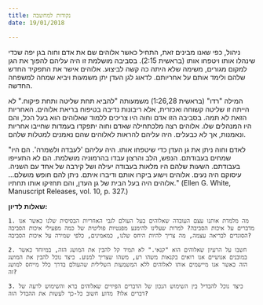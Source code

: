 ```yaml
---
title: נקודות למחשבה
date: 19/01/2018

---
```


ניהול, כפי שאנו מבינים זאת, התחיל כאשר אלוהים שם את אדם וחוה בגן יפה שכדי שינהלו אותו ויטפחו אותו (בראשית 2:15). בסביבה מושלמת זו היה עליהם להפוך את הגן למקום מגורים, משימה שלא היתה כה קשה לביצוע. אלוהים אישר את התפקיד החדש שלהם ולימד אותם על אחריותם. לדאוג לגן העדן יתן משמעות ויביא שמחה למשפחה החדשה. 

המילה "רדו" (בראשית 1:26,28) משמעותה "להביא תחת שליטה ותחת פיקוח." לא הייתה זו שליטה קשוחה ואכזרית, אלא ריבונות נדיבה בטיפוח בריאת אלוהים. האחריות הזאת לא תמה. בסביבה הזו אדם וחוה היו צריכים ללמוד שאלוהים הוא בעל הכל, והם היו המנהלים שלו. אלוהים רצה מלכתחילה שאדם וחוה יתפקדו בעמדות שחייבו אחריות ונאמנות, אך לא כבעלים. היה עליהם להראות לאלוהים שהם נאמנים למטלות שלהם.  

"לאדם וחוה ניתן את גן העדן כדי שיטפחו אותו. היה עליהם 'לעבדה ולשמרה'. הם היו שמחים בעבודתם. הנפש, הלב והרצון עבדו בהרמוניה מושלמת. הם לא התעייפו בעבודתם. השעות שלהם היו מלאות בעבודה יעילה ושל קירבה של אחד עם השניה. עיסוקם היה נעים. אלוהים וישוע ביקרו אותם ודיברו איתם. ניתן להם חופש מושלם… אלוהים היה בעל הבית של גן העדן, והם תחזיקו אותו תחתיו." (Ellen G. White, Manuscript Releases, vol. 10, p. 327.)

**שאלות לדיון:**

`1. מה מלמדת אותנו עצם העובדה שאלוהים בעל העולם לגבי האחריות הבסיסית שלנו כאשר אנו מדברים על איכות הסביבה? למרות שעלינו להימנע מפנטיות פוליטית של כמה מפעילי איכות הסביבה הסוגדים לבריאה עצמה, מה צריך להיות היחס שלנו, כמאמינים, כלפי שמירה על איכות הסביבה?`

`2. חשבו על הרעיון שאלוהים הוא "קנאי." לא תמיד קל להבין את המושג הזה, במיוחד כאשר במובנים אנושיים אנו רואים בקנאות משהו רע, משהו שצריך למנוע. כיצד נוכל להבין את המושג הזה כאשר אנו מיישמים אותו לאלוהים ללא המשמעות השלילית שהעולם בדרך כלל מייחס למושג זה?`

`3. כיצד נוכל להבדיל בין השימוש הנכון של הדברים הפיזיים שאלוהים ברא והשימוש לרעה של דברים אלו? מדוע חשוב כל-כך לעשות את ההבדל הזה?`